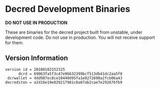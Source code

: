 
# Decred Development Binaries

**DO NOT USE IN PRODUCTION**

These are binaries for the decred project built from unstable, under development
code. Do not use in production. You will not receive support for them.

## Version Information

```
version id = 20180102152325
      dcrd = 69063fa5f3c47e96632399bcf513db41dc2aa5f8
 dcrwallet = 4dd987ec8ce10440d95fa1e0272690a2fcb06a43
decrediton = a2d16e19e829217981c8a07ab2cae7e292676fb9
```

